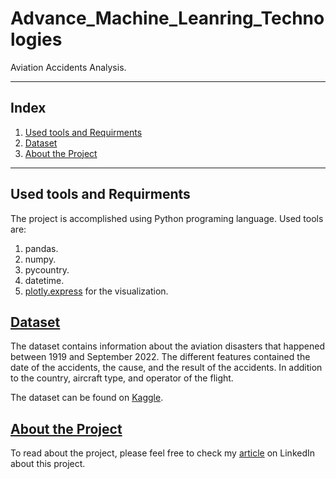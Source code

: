 # Advance_Machine_Leanring_Technologies
Aviation Accidents Analysis.

----

## Index
1. [Used tools and Requirments](#used-tools-and-requirments)
2. [Dataset](#dataset)
3. [About the Project](#about-the-project)

---

## Used tools and Requirments
The project is accomplished using Python programing language.
Used tools are:
1. pandas.
2. numpy. 
3. pycountry.
4. datetime. 
5. [plotly.express](https://plotly.com/python/plotly-express/) for the visualization.

## [Dataset](https://www.kaggle.com/datasets/ramjasmaurya/aviation-accidents-history1919-april-2022)
The dataset contains information about the aviation disasters that happened between 1919 and September 2022. The different features contained the date of the accidents, the cause, and the result of the accidents. In addition to the country, aircraft type, and operator of the flight.

The dataset can be found on [Kaggle](https://www.kaggle.com/datasets/ramjasmaurya/aviation-accidents-history1919-april-2022).


## [About the Project](https://www.linkedin.com/feed/update/urn:li:ugcPost:6983223319277793280?updateEntityUrn=urn%3Ali%3Afs_updateV2%3A%28urn%3Ali%3AugcPost%3A6983223319277793280%2CFEED_DETAIL%2CEMPTY%2CDEFAULT%2Cfalse%29)
To read about the project, please feel free to check my [article](https://www.linkedin.com/feed/update/urn:li:ugcPost:6983223319277793280?updateEntityUrn=urn%3Ali%3Afs_updateV2%3A%28urn%3Ali%3AugcPost%3A6983223319277793280%2CFEED_DETAIL%2CEMPTY%2CDEFAULT%2Cfalse%29) on LinkedIn about this project.
